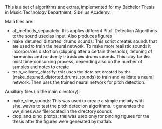 This is a set of algorithms and extras, implemented for my Bachelor Thesis in Music Technology Department, Sibelius Academy.

Main files are:
 - all_methods_separately: this applies different Pitch Detection Algorithms to the sound used as input. Also produces figures
 - make_detuned_distorted_drums_sounds: This script creates sounds that are used to train the neural network. To make more realistic sounds it incorporates distortion (clipping after a certain threshold), detuning of harmonics and randomly introduces drums sounds. This is by far the most time-consuming process, depending also on the number of samples and notes to create
 - train_validate_classify: this uses the data set created by the (make_detuned_distorted_drums_sounds) to train and validate a neural network. Then uses the trained neural network for pitch detection.

Auxilliary files (in the main directory):
 - make_sine_sounds: This was used to create a simple melody with sine_waves to test the pitch detection algorithms. It generates the ww_sines.wav file located in the directory sounds
 - crop_and_bind_photos: this was used only for binding figures for the thesis after the figures were generated by matlab.


